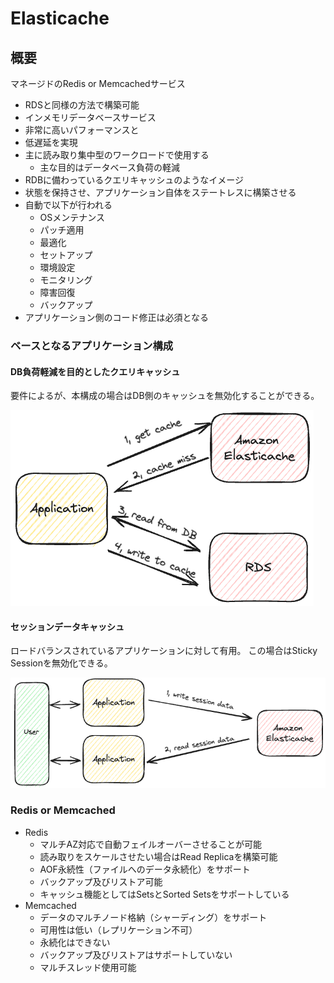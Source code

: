 # Elasticache

## 概要

マネージドのRedis or Memcachedサービス

- RDSと同様の方法で構築可能
- インメモリデータベースサービス
- 非常に高いパフォーマンスと
- 低遅延を実現
- 主に読み取り集中型のワークロードで使用する
  - 主な目的はデータベース負荷の軽減
- RDBに備わっているクエリキャッシュのようなイメージ
- 状態を保持させ、アプリケーション自体をステートレスに構築させる
- 自動で以下が行われる
  - OSメンテナンス
  - パッチ適用
  - 最適化
  - セットアップ
  - 環境設定
  - モニタリング
  - 障害回復
  - バックアップ
- アプリケーション側のコード修正は必須となる

### ベースとなるアプリケーション構成

#### DB負荷軽減を目的としたクエリキャッシュ

要件によるが、本構成の場合はDB側のキャッシュを無効化することができる。

![](images/image240224_162400.png)

#### セッションデータキャッシュ

ロードバランスされているアプリケーションに対して有用。
この場合はSticky Sessionを無効化できる。

![](images/image240224_163027.png)

### Redis or Memcached

- Redis
  - マルチAZ対応で自動フェイルオーバーさせることが可能
  - 読み取りをスケールさせたい場合はRead Replicaを構築可能
  - AOF永続性（ファイルへのデータ永続化）をサポート
  - バックアップ及びリストア可能
  - キャッシュ機能としてはSetsとSorted Setsをサポートしている
- Memcached
  - データのマルチノード格納（シャーディング）をサポート
  - 可用性は低い（レプリケーション不可）
  - 永続化はできない
  - バックアップ及びリストアはサポートしていない
  - マルチスレッド使用可能